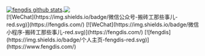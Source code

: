 <a href="https://github.com/fengdis">
  <img align="center" src="https://github-readme-stats.vercel.app/api?username=fengdis&show_icons=true&hide=contribs" alt="fengdis github stats" />
</a>
<a href="https://github.com/fengdis">
  <img align="center" src="https://github-readme-stats.vercel.app/api/top-langs/?username=fengdis&langs_count=8&hide=JavaScript,HTML,CSS&layout=compact" />
</a>
<br/>
[![WeChat](https://img.shields.io/badge/微信公众号-搬砖工那些事儿-red.svg)](https://fengdis.com/)
[![WeChat](https://img.shields.io/badge/微信小程序-搬砖工那些事儿-red.svg)](https://fengdis.com/)
[![fengdis](https://img.shields.io/badge/个人主页-fengdis-red.svg)](https://www.fengdis.com/)

